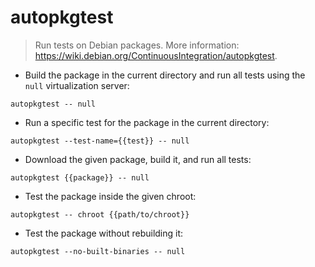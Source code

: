 # autopkgtest

> Run tests on Debian packages.
> More information: <https://wiki.debian.org/ContinuousIntegration/autopkgtest>.

- Build the package in the current directory and run all tests using the `null` virtualization server:

`autopkgtest -- null`

- Run a specific test for the package in the current directory:

`autopkgtest --test-name={{test}} -- null`

- Download the given package, build it, and run all tests:

`autopkgtest {{package}} -- null`

- Test the package inside the given chroot:

`autopkgtest -- chroot {{path/to/chroot}}`

- Test the package without rebuilding it:

`autopkgtest --no-built-binaries -- null`
